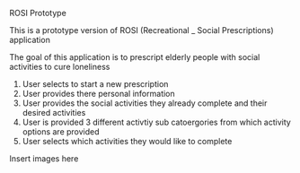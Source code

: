 ROSI Prototype 

This is a prototype version of ROSI (Recreational _ Social Prescriptions) application 

The goal of this application is to prescript elderly people with social activities to cure loneliness 

1. User selects to start a new prescription 
2. User provides there personal information 
3. User provides the social activities they already complete and their desired activities 
4. User is provided 3 different activtiy sub catoergories from which activity options are provided 
5. User selects which activities they would like to complete 

Insert images here 


